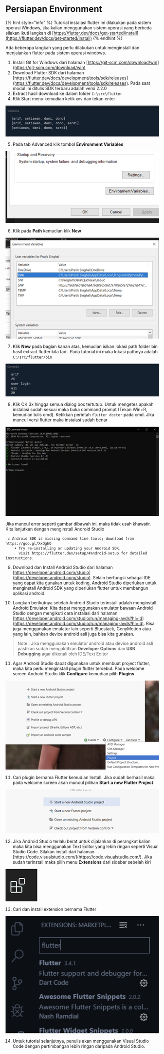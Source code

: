 # Persiapan Environment

{% hint style="info" %}
Tutorial instalasi flutter ini dilakukan pada sistem operasi Windows, jika kalian menggunakan sistem operasi yang berbeda silakan ikuti langkah di [https://flutter.dev/docs/get-started/install](https://flutter.dev/docs/get-started/install)
{% endhint %}

Ada beberapa langkah yang perlu dilakukan untuk menginstall dan menjalankan flutter pada sistem operasi windows.

1. Install Git for Windows dari halaman [https://git-scm.com/download/win](https://git-scm.com/download/win)
2. Download Flutter SDK dari halaman [https://flutter.dev/docs/development/tools/sdk/releases](https://flutter.dev/docs/development/tools/sdk/releases). Pada saat modul ini ditulis SDK terbaru adalah versi 2.2.0
3. Extract hasil download ke dalam folder `C:\src\flutter`
4. Klik Start menu kemudian ketik `env` dan tekan enter

![](../.gitbook/assets/image%20%287%29.png)

5. Pada tab Advanced klik tombol **Environment Variables**

![](../.gitbook/assets/image%20%2821%29.png)

6. Klik pada **Path** kemudian klik **New**

![](../.gitbook/assets/image%20%284%29.png)

7. Klik **New** pada bagian kanan atas, kemudian isikan lokasi path folder bin hasil extract flutter kita tadi. Pada tutorial ini maka lokasi pathnya adalah `C:/src/flutter/bin`

![](../.gitbook/assets/image%20%2811%29.png)

8. Klik OK 3x hingga semua dialog box tertutup. Untuk mengetes apakah instalasi sudah sesuai maka buka command prompt \(Tekan Win+R, kemudian tulis cmd\). Ketikkan perintah `flutter doctor` pada cmd. Jika muncul versi flutter maka instalasi sudah benar

![](../.gitbook/assets/image%20%289%29.png)

Jika muncul error seperti gambar dibawah ini, maka tidak usah khawatir. Kita lanjutkan dengan menginstall Android Studio

```text
 ✗ Android SDK is missing command line tools; download from https://goo.gl/XxQghQ
    • Try re-installing or updating your Android SDK,
      visit https://flutter.dev/setup/#android-setup for detailed instructions.
```

9. Download dan Install Android Studio dari halaman [https://developer.android.com/studio](https://developer.android.com/studio). Selain berfungsi sebagai IDE yang dapat kita gunakan untuk koding, Android Studio diperlukan untuk menginstall Android SDK yang diperlukan flutter untuk membangun aplikasi android.

10. Langkah berikutnya setelah Android Studio terinstall adalah menginstall Android Emulator. Kita dapat menggunakan emulator bawaan Android Studio dengan mengikuti cara instalasi dari halaman [https://developer.android.com/studio/run/managing-avds?hl=id](https://developer.android.com/studio/run/managing-avds?hl=id). Bisa juga menggunakan emulator lain seperti Bluestack, GenyMotion atau yang lain, bahkan device android asli juga bisa kita gunakan.

> Note : Jika menggunakan emulator android atau device android asli pastikan sudah mengaktifkan **Developer Options** dan **USB Debugging** agar dikenali oleh IDE/Text Editor

11. Agar Android Studio dapat digunakan untuk membuat project flutter, maka kita perlu menginstall plugin flutter tersebut. Pada welcome screen Android Studio klik **Configure** kemudian pilih **Plugins**

![](../.gitbook/assets/image%20%2812%29.png)

11. Cari plugin bernama Flutter kemudian Install. Jika sudah berhasil maka pada welcome screen akan muncul pilihan **Start a new Flutter Project**

![](../.gitbook/assets/image%20%2813%29.png)

12. Jika Android Studio terlalu berat untuk dijalankan di perangkat kalian maka kita bisa menggunakan Text Editor yang lebih ringan seperti Visual Studio Code. Silakan install dari halaman [https://code.visualstudio.com/](https://code.visualstudio.com/). Jika sudah terinstall maka pilih menu **Extensions** dari sidebar sebelah kiri 

![Cari menu extensions dengan logo seperti ini](../.gitbook/assets/image%20%288%29.png)

13. Cari dan install extension bernama Flutter

![](../.gitbook/assets/image%20%2823%29.png)

14. Untuk tutorial selanjutnya, penulis akan menggunakan Visual Studio Code dengan pertimbangan lebih ringan daripada Android Studio.

